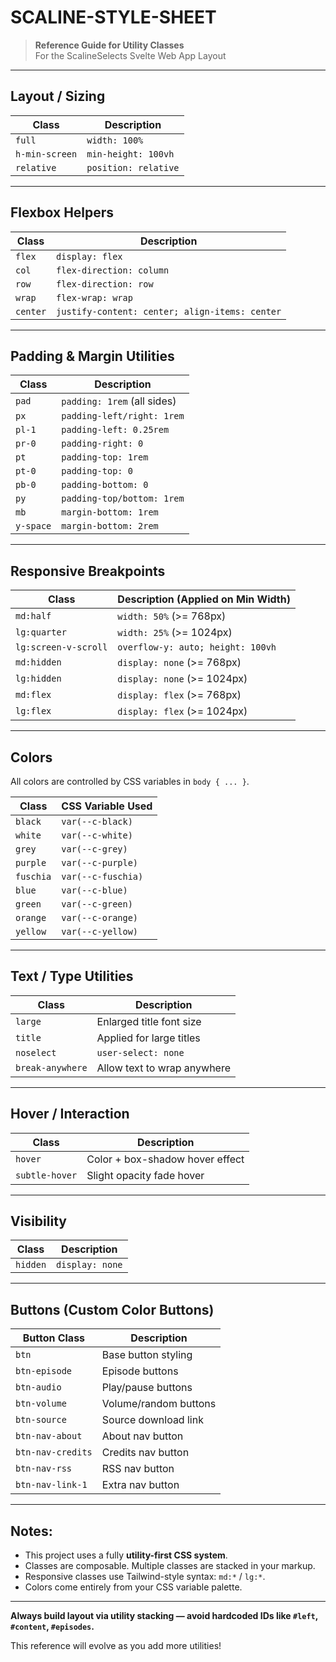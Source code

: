 # SCALINE-STYLE-SHEET

> **Reference Guide for Utility Classes**  
> For the ScalineSelects Svelte Web App Layout

---

## Layout / Sizing

| Class         | Description                                     |
| ------------- | ----------------------------------------------- |
| `full`        | `width: 100%`                                   |
| `h-min-screen`| `min-height: 100vh`                             |
| `relative`    | `position: relative`                            |

---

## Flexbox Helpers

| Class         | Description           |
| ------------- | --------------------- |
| `flex`        | `display: flex`       |
| `col`         | `flex-direction: column` |
| `row`         | `flex-direction: row` |
| `wrap`        | `flex-wrap: wrap`     |
| `center`      | `justify-content: center; align-items: center` |

---

## Padding & Margin Utilities

| Class    | Description                        |
| -------- | ----------------------------------- |
| `pad`    | `padding: 1rem` (all sides)        |
| `px`     | `padding-left/right: 1rem`         |
| `pl-1`   | `padding-left: 0.25rem`            |
| `pr-0`   | `padding-right: 0`                 |
| `pt`     | `padding-top: 1rem`                |
| `pt-0`   | `padding-top: 0`                   |
| `pb-0`   | `padding-bottom: 0`                |
| `py`     | `padding-top/bottom: 1rem`         |
| `mb`     | `margin-bottom: 1rem`              |
| `y-space`| `margin-bottom: 2rem`              |

---

## Responsive Breakpoints

| Class           | Description (Applied on Min Width) |
| --------------- | ----------------------------------- |
| `md:half`        | `width: 50%` (>= 768px)           |
| `lg:quarter`     | `width: 25%` (>= 1024px)          |
| `lg:screen-v-scroll` | `overflow-y: auto; height: 100vh` |
| `md:hidden`      | `display: none` (>= 768px)        |
| `lg:hidden`      | `display: none` (>= 1024px)       |
| `md:flex`        | `display: flex` (>= 768px)        |
| `lg:flex`        | `display: flex` (>= 1024px)       |

---

## Colors

All colors are controlled by CSS variables in `body { ... }`.

| Class     | CSS Variable Used |
| --------- | ------------------ |
| `black`   | `var(--c-black)`   |
| `white`   | `var(--c-white)`   |
| `grey`    | `var(--c-grey)`    |
| `purple`  | `var(--c-purple)`  |
| `fuschia` | `var(--c-fuschia)` |
| `blue`    | `var(--c-blue)`    |
| `green`   | `var(--c-green)`   |
| `orange`  | `var(--c-orange)`  |
| `yellow`  | `var(--c-yellow)`  |

---

## Text / Type Utilities

| Class           | Description                |
| --------------- | -------------------------- |
| `large`         | Enlarged title font size   |
| `title`         | Applied for large titles   |
| `noselect`      | `user-select: none`        |
| `break-anywhere`| Allow text to wrap anywhere |

---

## Hover / Interaction

| Class         | Description                |
| ------------- | -------------------------- |
| `hover`       | Color + box-shadow hover effect |
| `subtle-hover`| Slight opacity fade hover  |

---

## Visibility

| Class    | Description          |
| -------- | -------------------- |
| `hidden` | `display: none`      |

---

## Buttons (Custom Color Buttons)

| Button Class     | Description         |
| ---------------- | ------------------- |
| `btn`            | Base button styling |
| `btn-episode`    | Episode buttons     |
| `btn-audio`      | Play/pause buttons  |
| `btn-volume`     | Volume/random buttons |
| `btn-source`     | Source download link |
| `btn-nav-about`  | About nav button    |
| `btn-nav-credits`| Credits nav button  |
| `btn-nav-rss`    | RSS nav button      |
| `btn-nav-link-1` | Extra nav button    |

---

## Notes:

- This project uses a fully **utility-first CSS system**.
- Classes are composable. Multiple classes are stacked in your markup.
- Responsive classes use Tailwind-style syntax: `md:*` / `lg:*`.
- Colors come entirely from your CSS variable palette.

---

**Always build layout via utility stacking — avoid hardcoded IDs like `#left`, `#content`, `#episodes`.**

This reference will evolve as you add more utilities!

